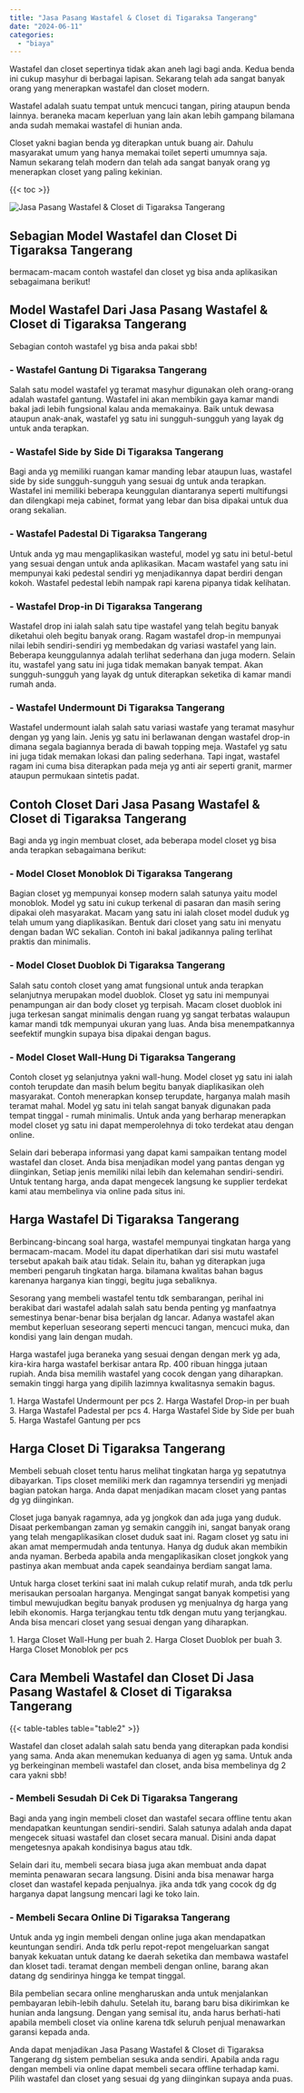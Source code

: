 ```yaml
---
title: "Jasa Pasang Wastafel & Closet di Tigaraksa Tangerang"
date: "2024-06-11"
categories: 
  - "biaya"
---
```


Wastafel dan closet sepertinya tidak akan aneh lagi bagi anda. Kedua benda ini cukup masyhur di berbagai lapisan. Sekarang telah ada sangat banyak orang yang menerapkan wastafel dan closet modern.

Wastafel adalah suatu tempat untuk mencuci tangan, piring ataupun benda lainnya. beraneka macam keperluan yang lain akan lebih gampang bilamana anda sudah memakai wastafel di hunian anda.

Closet yakni bagian benda yg diterapkan untuk buang air. Dahulu masyarakat umum yang hanya memakai toilet seperti umumnya saja. Namun sekarang telah modern dan telah ada sangat banyak orang yg menerapkan closet yang paling kekinian.

{{< toc >}}

![Jasa Pasang Wastafel & Closet di Tigaraksa Tangerang](/images/wastafel-closet-murah02.png)

## Sebagian Model Wastafel dan Closet Di Tigaraksa Tangerang

bermacam-macam contoh wastafel dan closet yg bisa anda aplikasikan sebagaimana berikut!

## Model Wastafel Dari Jasa Pasang Wastafel & Closet di Tigaraksa Tangerang

Sebagian contoh wastafel yg bisa anda pakai sbb!

### \- Wastafel Gantung Di Tigaraksa Tangerang

Salah satu model wastafel yg teramat masyhur digunakan oleh orang-orang adalah wastafel gantung. Wastafel ini akan membikin gaya kamar mandi bakal jadi lebih fungsional kalau anda memakainya. Baik untuk dewasa ataupun anak-anak, wastafel yg satu ini sungguh-sungguh yang layak dg untuk anda terapkan.

### \- Wastafel Side by Side Di Tigaraksa Tangerang

Bagi anda yg memiliki ruangan kamar manding lebar ataupun luas, wastafel side by side sungguh-sungguh yang sesuai dg untuk anda terapkan. Wastafel ini memiliki beberapa keunggulan diantaranya seperti multifungsi dan dilengkapi meja cabinet, format yang lebar dan bisa dipakai untuk dua orang sekalian.

### \- Wastafel Padestal Di Tigaraksa Tangerang

Untuk anda yg mau mengaplikasikan wasteful, model yg satu ini betul-betul yang sesuai dengan untuk anda aplikasikan. Macam wastafel yang satu ini mempunyai kaki pedestal sendiri yg menjadikannya dapat berdiri dengan kokoh. Wastafel pedestal lebih nampak rapi karena pipanya tidak kelihatan.

### \- Wastafel Drop-in Di Tigaraksa Tangerang

Wastafel drop ini ialah salah satu tipe wastafel yang telah begitu banyak diketahui oleh begitu banyak orang. Ragam wastafel drop-in mempunyai nilai lebih sendiri-sendiri yg membedakan dg variasi wastafel yang lain. Beberapa keunggulannya adalah terlihat sederhana dan juga modern. Selain itu, wastafel yang satu ini juga tidak memakan banyak tempat. Akan sungguh-sungguh yang layak dg untuk diterapkan seketika di kamar mandi rumah anda.

### \- Wastafel Undermount Di Tigaraksa Tangerang

Wastafel undermount ialah salah satu variasi wastafe yang teramat masyhur dengan yg yang lain. Jenis yg satu ini berlawanan dengan wastafel drop-in dimana segala bagiannya berada di bawah topping meja. Wastafel yg satu ini juga tidak memakan lokasi dan paling sederhana. Tapi ingat, wastafel ragam ini cuma bisa diterapkan pada meja yg anti air seperti granit, marmer ataupun permukaan sintetis padat.

## Contoh Closet Dari Jasa Pasang Wastafel & Closet di Tigaraksa Tangerang

Bagi anda yg ingin membuat closet, ada beberapa model closet yg bisa anda terapkan sebagaimana berikut:

### \- Model Closet Monoblok Di Tigaraksa Tangerang

Bagian closet yg mempunyai konsep modern salah satunya yaitu model monoblok. Model yg satu ini cukup terkenal di pasaran dan masih sering dipakai oleh masyarakat. Macam yang satu ini ialah closet model duduk yg telah umum yang diaplikasikan. Bentuk dari closet yang satu ini menyatu dengan badan WC sekalian. Contoh ini bakal jadikannya paling terlihat praktis dan minimalis.

### \- Model Closet Duoblok Di Tigaraksa Tangerang

Salah satu contoh closet yang amat fungsional untuk anda terapkan selanjutnya merupakan model duoblok. Closet yg satu ini mempunyai penampungan air dan body closet yg terpisah. Macam closet duoblok ini juga terkesan sangat minimalis dengan ruang yg sangat terbatas walaupun kamar mandi tdk mempunyai ukuran yang luas. Anda bisa menempatkannya seefektif mungkin supaya bisa dipakai dengan bagus.

### \- Model Closet Wall-Hung Di Tigaraksa Tangerang

Contoh closet yg selanjutnya yakni wall-hung. Model closet yg satu ini ialah contoh terupdate dan masih belum begitu banyak diaplikasikan oleh masyarakat. Contoh menerapkan konsep terupdate, harganya malah masih teramat mahal. Model yg satu ini telah sangat banyak digunakan pada tempat tinggal - rumah minimalis. Untuk anda yang berharap menerapkan model closet yg satu ini dapat memperolehnya di toko terdekat atau dengan online.

Selain dari beberapa informasi yang dapat kami sampaikan tentang model wastafel dan closet. Anda bisa menjadikan model yang pantas dengan yg diinginkan, Setiap jenis memiliki nilai lebih dan kelemahan sendiri-sendiri. Untuk tentang harga, anda dapat mengecek langsung ke supplier terdekat kami atau membelinya via online pada situs ini.

## Harga Wastafel Di Tigaraksa Tangerang

Berbincang-bincang soal harga, wastafel mempunyai tingkatan harga yang bermacam-macam. Model itu dapat diperhatikan dari sisi mutu wastafel tersebut apakah baik atau tidak. Selain itu, bahan yg diterapkan juga memberi pengaruh tingkatan harga. bilamana kwalitas bahan bagus karenanya harganya kian tinggi, begitu juga sebaliknya.

Sesorang yang membeli wastafel tentu tdk sembarangan, perihal ini berakibat dari wastafel adalah salah satu benda penting yg manfaatnya semestinya benar-benar bisa berjalan dg lancar. Adanya wastafel akan membut keperluan seseorang seperti mencuci tangan, mencuci muka, dan kondisi yang lain dengan mudah.

Harga wastafel juga beraneka yang sesuai dengan dengan merk yg ada, kira-kira harga wastafel berkisar antara Rp. 400 ribuan hingga jutaan rupiah. Anda bisa memilih wastafel yang cocok dengan yang diharapkan. semakin tinggi harga yang dipilih lazimnya kwalitasnya semakin bagus.

1\. Harga Wastafel Undermount per pcs 2. Harga Wastafel Drop-in per buah 3. Harga Wastafel Padestal per pcs 4. Harga Wastafel Side by Side per buah 5. Harga Wastafel Gantung per pcs

## Harga Closet Di Tigaraksa Tangerang

Membeli sebuah closet tentu harus melihat tingkatan harga yg sepatutnya dibayarkan. Tips closet memiliki merk dan ragamnya tersendiri yg menjadi bagian patokan harga. Anda dapat menjadikan macam closet yang pantas dg yg diinginkan.

Closet juga banyak ragamnya, ada yg jongkok dan ada juga yang duduk. Disaat perkembangan zaman yg semakin canggih ini, sangat banyak orang yang telah mengaplikasikan closet duduk saat ini. Ragam closet yg satu ini akan amat mempermudah anda tentunya. Hanya dg duduk akan membikin anda nyaman. Berbeda apabila anda mengaplikasikan closet jongkok yang pastinya akan membuat anda capek seandainya berdiam sangat lama.

Untuk harga closet terkini saat ini malah cukup relatif murah, anda tdk perlu merisaukan persoalan harganya. Mengingat sangat banyak kompetisi yang timbul mewujudkan begitu banyak produsen yg menjualnya dg harga yang lebih ekonomis. Harga terjangkau tentu tdk dengan mutu yang terjangkau. Anda bisa mencari closet yang sesuai dengan yang diharapkan.

1\. Harga Closet Wall-Hung per buah 2. Harga Closet Duoblok per buah 3. Harga Closet Monoblok per pcs

## Cara Membeli Wastafel dan Closet Di Jasa Pasang Wastafel & Closet di Tigaraksa Tangerang

{{< table-tables table="table2" >}}

Wastafel dan closet adalah salah satu benda yang diterapkan pada kondisi yang sama. Anda akan menemukan keduanya di agen yg sama. Untuk anda yg berkeinginan membeli wastafel dan closet, anda bisa membelinya dg 2 cara yakni sbb!

### \- Membeli Sesudah Di Cek Di Tigaraksa Tangerang

Bagi anda yang ingin membeli closet dan wastafel secara offline tentu akan mendapatkan keuntungan sendiri-sendiri. Salah satunya adalah anda dapat mengecek situasi wastafel dan closet secara manual. Disini anda dapat mengetesnya apakah kondisinya bagus atau tdk.

Selain dari itu, membeli secara biasa juga akan membuat anda dapat meminta penawaran secara langsung. Disini anda bisa menawar harga closet dan wastafel kepada penjualnya. jika anda tdk yang cocok dg dg harganya dapat langsung mencari lagi ke toko lain.

### \- Membeli Secara Online Di Tigaraksa Tangerang

Untuk anda yg ingin membeli dengan online juga akan mendapatkan keuntungan sendiri. Anda tdk perlu repot-repot mengeluarkan sangat banyak kekuatan untuk datang ke daerah seketika dan membawa wastafel dan kloset tadi. teramat dengan membeli dengan online, barang akan datang dg sendirinya hingga ke tempat tinggal.

Bila pembelian secara online mengharuskan anda untuk menjalankan pembayaran lebih-lebih dahulu. Setelah itu, barang baru bisa dikirimkan ke hunian anda langsung. Dengan yang semisal itu, anda harus berhati-hati apabila membeli closet via online karena tdk seluruh penjual menawarkan garansi kepada anda.

Anda dapat menjadikan Jasa Pasang Wastafel & Closet di Tigaraksa Tangerang dg sistem pembelian sesuka anda sendiri. Apabila anda ragu dengan membeli via online dapat membeli secara offline terhadap kami. Pilih wastafel dan closet yang sesuai dg yang diinginkan supaya anda puas.
